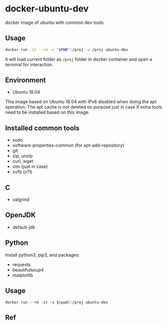 # docker-ubuntu-dev

docker image of ubuntu with common dev tools.

## Usage

```sh
docker run -it --rm -v "$PWD":/proj -w /proj ubuntu-dev
```
It will load current folder as `/proj` folder in docker container and open a terminal for interaction.

## Environment

- Ubuntu 18.04

This image based on Ubuntu 18.04 with IPv6 disabled when doing the apt operation. The apt cache is not deleted on purpose just in case if extra tools need to be installed based on this image.


## Installed common tools

- sudo
- software-properties-common (for apt-add-repository)
- git
- zip, unzip
- curl, wget
- vim (just in case)
- xvfb (x11)

## C

- valgrind

## OpenJDK
- default-jdk


## Python

Install python3, pip3, and packages:

- requests
- beautifulsoup4
- matplotlib

## Usage

`docker run --rm -it -v $(pwd):/proj ubuntu-dev`

## Ref
